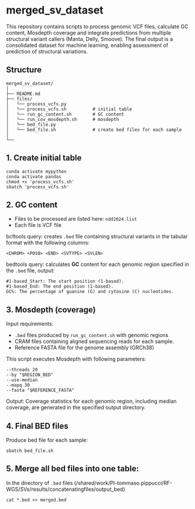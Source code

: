 # merged_sv_dataset
This repository contains scripts to process genomic VCF files, calculate GC content, Mosdepth coverage and integrate predictions from multiple structural variant callers (Manta, Delly, Smoove). The final output is a consolidated dataset for machine learning, enabling assessment of prediction of structural variations.

## Structure

```
merged_sv_dataset/
│
├── README.md                    
├── files/
│   └── process_vcfs.py          
│   └── process_vcfs.sh          # initial table             
│   └── run_gc_content.sh        # GC content
│   └── run_cov_mosdepth.sh      # mosdepth
│   └── bed_file.py              
│   └── bed_file.sh              # create bed files for each sample
│  
└──    
```

## 1. Create initial table 
```
conda activate mypython
conda activate pandas
chmod +x 'process_vcfs.sh'
sbatch 'process_vcfs.sh'
```

## 2. GC content
- Files to be processed are listed here: `ndd2024.list`
- Each file is VCF file

bcftools query: creates `.bed` file containing structural variants in the tabular format with the following columns:
```
<CHROM> <POS0> <END> <SVTYPE> <SVLEN>
```
bedtools query: calculates **GC** content for each genomic region specified in the `.bed` file, output:
```
#1-based_Start: The start position (1-based).
#1-based_End: The end position (1-based).
GC%: The percentage of guanine (G) and cytosine (C) nucleotides.
```

## 3. Mosdepth (coverage)
Input requirements:
- `.bed` files produced by `run_gc_content.sh` with genomic regions 
- CRAM files containing aligned sequencing reads for each sample.
- Reference FASTA file for the genome assembly (GRCh38)

This script executes Mosdepth with following parameters:
```
--threads 20
--by "$REGION_BED"
--use-median
--mapq 30
--fasta "$REFERENCE_FASTA"
```
Output: Coverage statistics for each genomic region, including median coverage, are generated in the specified output directory.

## 4. Final BED files
Produce bed file for each sample:
```
sbatch bed_file.sh
```

## 5. Merge all bed files into one table:
In the directory of `.bed` files (/shared/work/PI-tommaso.pippucci/RF-WGS/SVs/results/concatenatingfiles/output_bed)
```
cat *.bed >> merged.bed
```




